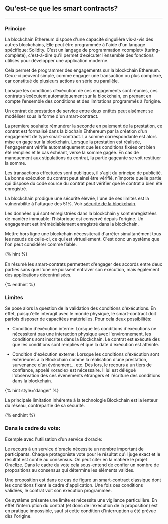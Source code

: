 ## Qu'est-ce que les smart contracts?
---

### Principe 

La blockchain Ethereum dispose d'une capacité singulière vis-à-vis des autres blockchains,
Elle peut être programmée à l'aide d'un langage spécifique: Solidity. C’est un langage de programmation «complet» (turing-complete), c'est-à-dire qu'il permet d’exécuter l’ensemble des fonctions utilisés pour développer une application moderne. 

Cela permet de programmer des engagements sur la blockchain Ethereum. Ceux-ci peuvent simple, comme engager une transaction ou plus complexe, car constitué de plusieurs actions en série ou parallèle. 

Lorsque les conditions d’exécution de ces engagements sont réunies, ces contrats s’exécutent automatiquement sur la blockchain, en prenant en compte l’ensemble des conditions et des limitations programmés à l’origine.

Un contrat de prestation de service entre deux entités peut aisément se modéliser sous la forme d'un smart-contract.

La première souhaite rémunérer la seconde en paiement de la prestation, ce contrat est formalisé dans la blochain Ehthereum par la création d'un engagement de type smart-contract. La somme correspondante est alors mise en gage sur la blockchain. Lorsque la prestation est réalisée, l'engagement vérifie automatiquement que les conditions fixées ont bien été remplies et le cas échéant, verse la somme gagée. En cas de manquement aux stipulations du contrat, la partie gageante se voit restituer la somme.

Les transactions effectuées sont publiques, il s'agit du principe de publicité. La bonne exécution du contrat peut ainsi être vérifié, n’importe quelle partie qui dispose du code source du contrat peut vérifier que le contrat a bien été enregistré.

La blockchain prodigue une sécurité élevée, l'une de ses limites est la vulnérabilité à l'attaque des 51%. Voir [sécurité de la blockchain](./blockchain_securite.md/).

Les données qui sont enregistrées dans la blockchain y sont enregistrées de manière immuable: l’historique est conservé depuis l’origine. Un engagement est irrémédiablement enregistré dans la blockchain.

Mettre hors ligne une blockchain nécessiterait d'arrêter simultanément tous les nœuds de celle-ci, ce qui est virtuellement. C'est donc un système que l'on peut considérer comme fiable.

{% hint %}

En résumé les smart-contrats permettent d'engager des accords entre deux parties sans que l'une ne puissent entraver son exécution, mais également des applications décentralisées.

{% endhint %}

### Limites

Se pose alors la question de la validation des conditions d'exécutions. En effet, puisqu'elle interagit avec le monde physique, le smart-contract doit parfois disposer de capacitées matérielles. Pour cela deux possibilités:

[//]: # (TODO: Check if correct)

* Condition d'exécution interne:
    Lorsque les conditions d'executions ne nécessitent pas une interaction physique avec l'environnement, les conditions sont inscrites dans la Blockchain. Le contrat est exécuté dès que les conditions sont remplies et que la date d'exécution est atteinte.

* Condition d'exécution externe: 
   Lorsque les conditions d'exécution sont extérieures à la Blockchain comme la réalisation d’une prestation, survenance d’un événement… etc. Dès lors, le recours à un tiers de confiance, appelé  «oracle» est nécessaire. Il lui est délégué l'observation des ces évenements étrangers et l'écriture des conditions dans la blockchain.

{% hint style='danger' %}

La principale limitation inhérente à la technologie Blockchain est la lenteur du réseau, contrepartie de sa sécurité. 

{% endhint %}

### Dans le cadre du vote: 
Exemple avec l'utilisation d’un service d’oracle: 

Le recours à un service d'oracle nécessite un nombre important de participants. Chaque protagoniste vote pour le résultat qu'il juge exact et le résultat est confié au consensus. On peut citer en la matière le projet Oraclize. Dans le cadre du vote cela sous-entend de confier un nombre de propositions au consensus qui détermine les éléments valides.

Une proposition est dans ce cas de figure un smart-contract classique dont les conditions fixent le cadre d'application. Une fois ces conditions validées, le contrat voit son exécution programmée.

Ce système présente une limite et nécessite une vigilance particulière. En effet l'interruption du contrat (et donc de l'exécution de la proposition) est en pratique impossible, sauf si cette condition d'interruption a été prévue dès l'origine.
